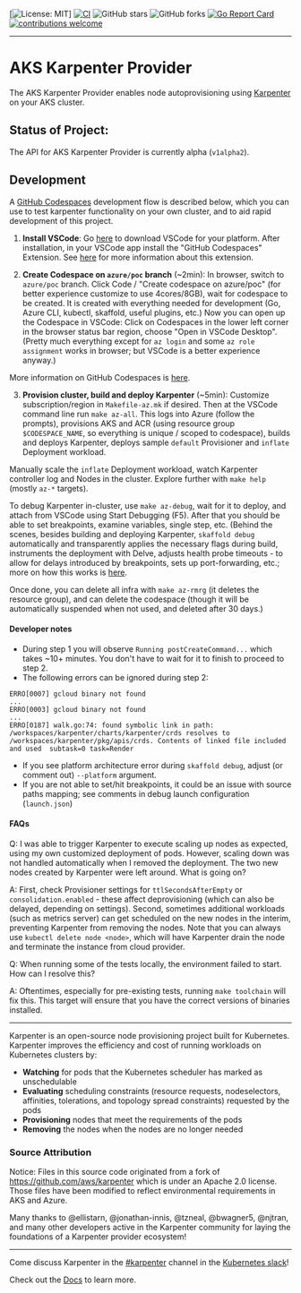 [![License: MIT](https://img.shields.io/badge/License-MIT-yellow.svg)]
[![CI](https://github.com/Azure/karpenter/actions/workflows/ci.yml/badge.svg?branch=main)](https://github.com/Azure/karpenter/actions/workflows/ci.yml)
![GitHub stars](https://img.shields.io/github/stars/Azure/karpenter)
![GitHub forks](https://img.shields.io/github/forks/Azure/karpenter)
[![Go Report Card](https://goreportcard.com/badge/github.com/Azure/karpenter)](https://goreportcard.com/report/github.com/Azure/karpenter)
[![contributions welcome](https://img.shields.io/badge/contributions-welcome-brightgreen.svg?style=flat)](https://github.com/Azure/karpenter/issues)

---

# AKS Karpenter Provider

The AKS Karpenter Provider enables node autoprovisioning using [Karpenter](https://karpenter.sh/) on your AKS cluster.

## Status of Project:

The API for AKS Karpenter Provider is currently alpha (`v1alpha2`).

## Development

A [GitHub Codespaces]((https://github.com/features/codespaces)) development flow is described below, which you can use to test karpenter functionality on your own cluster, and to aid rapid development of this project.

1. **Install VSCode**: Go [here](https://code.visualstudio.com/download) to download VSCode for your platform. After installation, in your VSCode app install the "GitHub Codespaces" Extension. See [here](https://code.visualstudio.com/docs/remote/codespaces) for more information about this extension.

2. **Create Codespace on `azure/poc` branch** (~2min): In browser, switch to `azure/poc` branch. Click Code / "Create codespace on azure/poc" (for better experience customize to use 4cores/8GB), wait for codespace to be created. It is created with everything needed for development (Go, Azure CLI, kubectl, skaffold, useful plugins, etc.) Now you can open up the Codespace in VSCode: Click on Codespaces in the lower left corner in the browser status bar region, choose "Open in VSCode Desktop". (Pretty much everything except for `az login` and some `az role assignment` works in browser; but VSCode is a better experience anyway.)

More information on GitHub Codespaces is [here](https://github.com/features/codespaces).

3. **Provision cluster, build and deploy Karpenter** (~5min): Customize subscription/region in `Makefile-az.mk` if desired. Then at the VSCode command line run `make az-all`. This logs into Azure (follow the prompts), provisions AKS and ACR (using resource group `$CODESPACE_NAME`, so everything is unique / scoped to codespace), builds and deploys Karpenter, deploys sample `default` Provisioner and `inflate` Deployment workload.

Manually scale the `inflate` Deployment workload, watch Karpenter controller log and Nodes in the cluster. Explore further with `make help` (mostly `az-*` targets).

To debug Karpenter in-cluster, use `make az-debug`, wait for it to deploy, and attach from VSCode using Start Debugging (F5). After that you should be able to set breakpoints, examine variables, single step, etc. (Behind the scenes, besides building and deploying Karpenter, `skaffold debug` automatically and transparently applies the necessary flags during build, instruments the deployment with Delve, adjusts health probe timeouts - to allow for delays introduced by breakpoints, sets up port-forwarding, etc.; more on how this works is [here](https://skaffold.dev/docs/workflows/debug/).

Once done, you can delete all infra with `make az-rmrg` (it deletes the resource group), and can delete the codespace (though it will be automatically suspended when not used, and deleted after 30 days.)

#### Developer notes
- During step 1 you will observe `Running postCreateCommand...` which takes ~10+ minutes. You don't have to wait for it to finish to proceed to step 2.
- The following errors can be ignored during step 2:

```
ERRO[0007] gcloud binary not found
...
ERRO[0003] gcloud binary not found
...
ERRO[0187] walk.go:74: found symbolic link in path: /workspaces/karpenter/charts/karpenter/crds resolves to /workspaces/karpenter/pkg/apis/crds. Contents of linked file included and used  subtask=0 task=Render
```
- If you see platform architecture error during `skaffold debug`, adjust (or comment out) `--platform` argument.
- If you are not able to set/hit breakpoints, it could be an issue with source paths mapping; see comments in debug launch configuration (`launch.json`)

#### FAQs

Q: I was able to trigger Karpenter to execute scaling up nodes as expected, using my own customized deployment of pods. However, scaling down was not handled automatically when I removed the deployment. The two new nodes created by Karpenter were left around. What is going on?

A: First, check Provisioner settings for `ttlSecondsAfterEmpty` or `consolidation.enabled` - these affect deprovisioning (which can also be delayed, depending on settings). Second, sometimes additional workloads (such as metrics server) can get scheduled on the new nodes in the interim, preventing Karpenter from removing the nodes. Note that you can always use `kubectl delete node <node>`, which will have Karpenter drain the node and terminate the instance from cloud provider.

Q: When running some of the tests locally, the environment failed to start. How can I resolve this?

A: Oftentimes, especially for pre-existing tests, running `make toolchain` will fix this. This target will ensure that you have the correct versions of binaries installed.

---

Karpenter is an open-source node provisioning project built for Kubernetes.
Karpenter improves the efficiency and cost of running workloads on Kubernetes clusters by:

* **Watching** for pods that the Kubernetes scheduler has marked as unschedulable
* **Evaluating** scheduling constraints (resource requests, nodeselectors, affinities, tolerations, and topology spread constraints) requested by the pods
* **Provisioning** nodes that meet the requirements of the pods
* **Removing** the nodes when the nodes are no longer needed

### Source Attribution

Notice: Files in this source code originated from a fork of https://github.com/aws/karpenter
which is under an Apache 2.0 license. Those files have been modified to reflect environmental requirements in AKS and Azure.

Many thanks to @ellistarn, @jonathan-innis, @tzneal, @bwagner5, @njtran, and many other developers active in the Karpenter community for laying the foundations of a Karpenter provider ecosystem!

---

Come discuss Karpenter in the [#karpenter](https://kubernetes.slack.com/archives/C02SFFZSA2K) channel in the [Kubernetes slack](https://slack.k8s.io/)!

Check out the [Docs](https://karpenter.sh/) to learn more.
